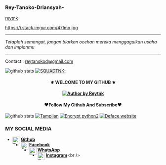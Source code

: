 ### Rey-Tanoko-Driansyah-


[reytnk](https://github.com/reytnk)


  https://i.stack.imgur.com/47Imq.jpg
___
_Tetaplah semangat, jangan biarkan ocehan mereka menggagalkan usaha dan impianmu_
___



Contact : reytanokod@gmail.com



![github stats](https://github-readme-stats.vercel.app/api?username=reytnk&show_icons=true&theme=dark)
<a href="https://github.com/reytnk/SQUADTNK-"><img title="SQUADTNK-" src="https://github-readme-stats.vercel.app/api/pin/?username=reytnk&repo=SQUADTNK-&theme=vision-friendly-dark"></a>


<h4 align="center">
    ⚜️ WELCOME TO MY GITHUB ⚜️
</h4>

<h4 align="center">
<a href="#"><img title="Author by Reytnk" src="https://img.shields.io/badge/AUTHOR%20BY-LOL~%20reytnk-yellow?colorA=%23ff0000&colorB=%23FFFF00&style=for-the-badge"></a> 
<h4 align="center">

<h4 align="center">
   ❤️Follow My Github And Subscribe❤️
</h4 aling="center">
 
![github stats](https://github-readme-stats.vercel.app/api?username=reytnk&show_icons=true&theme=dark)
<a href="https://github.com/reytnk/T4MPILAN-V5"><img title="Tampilan" src="https://github-readme-stats.vercel.app/api/pin/?username=reytnk&repo=T4MPILAN-V5&theme=vision-friendly-dark"></a>
<a href="https://github.com/reyntk/enc"><img title="Encrypt python2" src="https://github-readme-stats.vercel.app/api/pin/?username=reytnk&repo=enc&theme=vision-friendly-dark"></a>
<a href="https://github.com/reytnk/DefaceWebDav"><img title="Deface website" src="https://github-readme-stats.vercel.app/api/pin/?username=reytnk&repo=DefaceWebDav&theme=vision-friendly-dark"></a>
<p align="center">

### MY SOCIAL MEDIA
* [<img alt="Dunia-Kode's Github" align="left" width="24px" src="https://cdn.jsdelivr.net/npm/simple-icons@v3/icons/github.svg" /> <b>Github</b>](https://github.com/reytnk)<br />
* [<img alt="Dunia-Kode's Facebook" align="left" width="24px" src="https://cdn.jsdelivr.net/npm/simple-icons@v3/icons/facebook.svg" /> <b>Facebook</b>](https://www.facebook.com/tanoko.iansyah)<br />
* [<img alt="Dunia-Kode's Whatsapp" align="left" width="24px" src="https://cdn.jsdelivr.net/npm/simple-icons@v3/icons/whatsapp.svg" /> <b>WhatsApp</b>](https://wa.me/6282179734001)<br />
* [<img alt="Dunia-Kode's Instagram" align="left" width="24px" src="https://cdn.jsdelivr.net/npm/simple-icons@v3/icons/instagram.svg" /> <b>Instagram</b>](https://Instagram.com/reyan_06_)<br />
